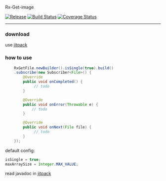 Rx-Get-image

[![Release](https://jitpack.io/v/Qixingchen/rx-android-file-picker.svg?style=flat-square)](https://jitpack.io/#Qixingchen/rx-android-file-picker)
[![Build Status](https://travis-ci.org/Qixingchen/rx-android-file-picker.svg?branch=master)](https://travis-ci.org/Qixingchen/rx-android-file-picker)
[![Coverage Status](https://coveralls.io/repos/github/Qixingchen/rx-android-file-picker/badge.svg)](https://coveralls.io/github/Qixingchen/rx-android-file-picker)

---
### download

 use [jitpack](https://jitpack.io/#Qixingchen/rx-android-file-picker)

### how to use

``` java
    RxGetFile.newBuilder().isSingle(true).build()
    .subscribe(new Subscriber<File>() {
        @Override
        public void onCompleted() {
             // todo
        }

        @Override
        public void onError(Throwable e) {
            // todo
        }

        @Override
        public void onNext(File file) {
             // todo
        }
    });
```

default config:
``` java
isSingle = true;
maxArraySize = Integer.MAX_VALUE;
```
read javadoc in [jitpack](https://jitpack.io/com/github/Qixingchen/rx-android-file-picker/-SNAPSHOT/javadoc/)
